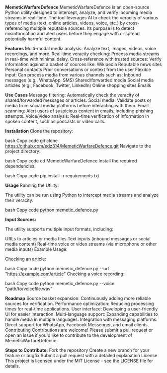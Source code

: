 **MemeticWarfareDefence**
MemeticWarfareDefence is an open-source Python utility designed to intercept, analyze, and verify incoming media streams in real-time. The tool leverages AI to check the veracity of various types of media (text, online articles, videos, voice, etc.) by cross-referencing multiple reputable sources. Its purpose is to detect misinformation and alert users before they engage with or spread potentially harmful content.

**Features**
Multi-modal media analysis: Analyze text, images, videos, voice recordings, and more.
Real-time veracity checking: Process media streams in real-time with minimal delay.
Cross-reference with trusted sources: Verify information against a basket of sources like:
Wikipedia
Reputable news sites
Personal contacts
Prior conversations or context from the user
Flexible input: Can process media from various channels such as:
Inbound messages (e.g., WhatsApp, SMS)
Shared/forwarded media
Social media articles (e.g., Facebook, Twitter, LinkedIn)
Online shopping sites
Emails


**Use Cases**
Message filtering: Automatically check the veracity of shared/forwarded messages or articles.
Social media: Validate posts or media from social media platforms before interacting with them.
Email scanning: Alert users of suspicious content in emails, including phishing attempts.
Voice/video analysis: Real-time verification of information in spoken content, such as podcasts or video calls.


**Installation**
Clone the repository:

bash
Copy code
git clone https://github.com/edz314/MemeticWarfareDefence.git
Navigate to the project directory:

bash
Copy code
cd MemeticWarfareDefence
Install the required dependencies:

bash
Copy code
pip install -r requirements.txt


**Usage**
Running the Utility:

The utility can be run using Python to intercept media streams and analyze their veracity.

bash
Copy code
python memetic_defence.py


**Input Sources:**

The utility supports multiple input formats, including:

URLs to articles or media files
Text inputs (inbound messages or social media content)
Real-time voice or video streams (via microphone or other media inputs)
Example Usage:

Checking an article:

bash
Copy code
python memetic_defence.py --url "https://example.com/article"
Checking a voice recording:

bash
Copy code
python memetic_defence.py --voice "path/to/voicefile.wav"


**Roadmap**
Source basket expansion: Continuously adding more reliable sources for verification.
Performance optimization: Reducing processing times for real-time applications.
User interface: Developing a user-friendly UI for easier interaction.
Multi-language support: Expanding capabilities to handle media in multiple languages.
Integration with messaging platforms: Direct support for WhatsApp, Facebook Messenger, and email clients.
Contributing
Contributions are welcome! Please submit a pull request or open an issue if you'd like to contribute to the development of MemeticWarfareDefence.

**Steps to Contribute:**
Fork the repository
Create a new branch for your feature or bugfix
Submit a pull request with a detailed explanation
License
This project is licensed under the MIT License - see the LICENSE file for details.
